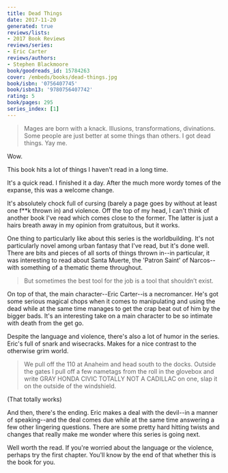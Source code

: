 ```yaml
---
title: Dead Things
date: 2017-11-20
generated: true
reviews/lists:
- 2017 Book Reviews
reviews/series:
- Eric Carter
reviews/authors:
- Stephen Blackmoore
book/goodreads_id: 15784263
cover: /embeds/books/dead-things.jpg
book/isbn: '0756407745'
book/isbn13: '9780756407742'
rating: 5
book/pages: 295
series_index: [1]
---
```

> Mages are born with a knack. Illusions, transformations, divinations. Some people are just better at some things than others. I got dead things. Yay me.

Wow.  

<!--more-->

This book hits a lot of things I haven't read in a long time.  

It's a quick read. I finished it a day. After the much more wordy tomes of the expanse, this was a welcome change.  

It's absolutely chock full of cursing (barely a page goes by without at least one f**k thrown in) and violence. Off the top of my head, I can't think of another book I've read which comes close to the former. The latter is just a hairs breath away in my opinion from gratuitous, but it works.  

One thing to particularly like about this series is the worldbuilding. It's not particularly novel among urban fantasy that I've read, but it's done well. There are bits and pieces of all sorts of things thrown in--in particular, it was interesting to read about Santa Muerte, the 'Patron Saint' of Narcos--with something of a thematic theme throughout.  

> But sometimes the best tool for the job is a tool that shouldn’t exist.

On top of that, the main character--Eric Carter--is a necromancer. He's got some serious magical chops when it comes to manipulating and using the dead while at the same time manages to get the crap beat out of him by the bigger bads. It's an interesting take on a main character to be so intimate with death from the get go.  

Despite the language and violence, there's also a lot of humor in the series. Eric's full of snark and wisecracks. Makes for a nice contrast to the otherwise grim world.  

> We pull off the 110 at Anaheim and head south to the docks. Outside the gates I pull off a few nametags from the roll in the glovebox and write GRAY HONDA CIVIC TOTALLY NOT A CADILLAC on one, slap it on the outside of the windshield.

(That totally works)  

And then, there's the ending. Eric makes a deal with the devil--in a manner of speaking--and the deal comes due while at the same time answering a few other lingering questions. There are some pretty hard hitting twists and changes that really make me wonder where this series is going next.  

Well worth the read. If you're worried about the language or the violence, perhaps try the first chapter. You'll know by the end of that whether this is the book for you.